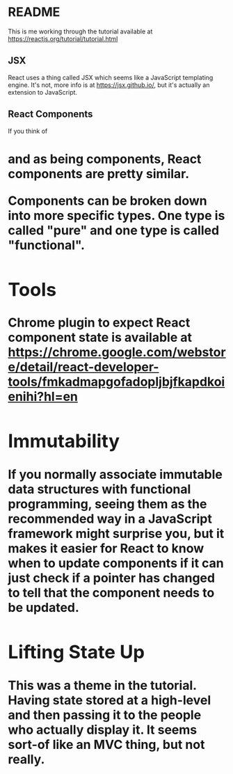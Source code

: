 # README

This is me working through the tutorial available at https://reactjs.org/tutorial/tutorial.html

## JSX

React uses a thing called JSX which seems like a JavaScript templating engine. It's not,
more info is at https://jsx.github.io/, but it's actually an extension to JavaScript.

## React Components

If you think of <h1> and <u1> as being components, React components are pretty similar.

Components can be broken down into more specific types. One type is called "pure" and one
type is called "functional".

## Tools

Chrome plugin to expect React component state is available at
https://chrome.google.com/webstore/detail/react-developer-tools/fmkadmapgofadopljbjfkapdkoienihi?hl=en

## Immutability

If you normally associate immutable data structures with functional programming, seeing them as
the recommended way in a JavaScript framework might surprise you, but it makes it easier for React
to know when to update components if it can just check if a pointer has changed to tell that the
component needs to be updated.

## Lifting State Up

This was a theme in the tutorial. Having state stored at a high-level and then passing it to
the people who actually display it. It seems sort-of like an MVC thing, but not really.